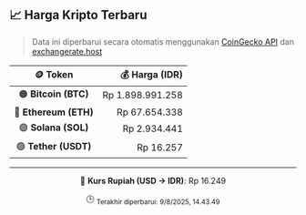 

<!-- HARGA_KRIPTO -->
## 📈 Harga Kripto Terbaru

> Data ini diperbarui secara otomatis menggunakan [CoinGecko API](https://www.coingecko.com/) dan [exchangerate.host](https://exchangerate.host/)

<div align="center">

| 🪙 Token | 💰 Harga (IDR) |
|:------:|---------------:|
| 🟠 **Bitcoin (BTC)**   | Rp 1.898.991.258 |
| 🔵 **Ethereum (ETH)**  | Rp 67.654.338 |
| 🟣 **Solana (SOL)**    | Rp 2.934.441 |
| 🟢 **Tether (USDT)**   | Rp 16.257 |

---

💱 **Kurs Rupiah (USD → IDR)**: Rp 16.249

🕒 <sub>Terakhir diperbarui: 9/8/2025, 14.43.49</sub>

</div>
<!-- /HARGA_KRIPTO -->